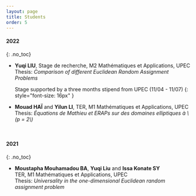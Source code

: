 ```yaml
---
layout: page
title: Students
order: 5
---
```



#### 2022
{: .no_toc}

- **Yuqi LIU**, Stage de recherche, M2 Mathématiques et Applications, UPEC <br/>
  Thesis: _Comparison of different Euclidean Random Assignment Problems_

  Stage supported by a three months stipend from UPEC (11/04 - 11/07)
  {: style="font-size: 16px" }
  <br/>
- **Mouad HAÏ** and **Yilun LI**, TER, M1 Mathématiques et Applications, UPEC <br/>
  Thesis: _Équations de Mathieu et ERAPs sur des domaines elliptiques à \\(p = 2\\)_

  <br/>

#### 2021
{: .no_toc}

- **Moustapha Mouhamadou BA**, **Yuqi Liu** and **Issa Konate SY** <br/> TER, M1 Mathématiques et Applications, UPEC <br/>
  Thesis: _Universality in the one-dimensional Euclidean random assignment problem_
